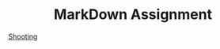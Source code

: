 <!DOCTYPE html>
<html>
<body>

<h1 align="center"> MarkDown Assignment</h1>

<p style="display-inline-block;"> <a href="https://github.com/CountChoc900/KNES381/blob/main/KNES381/Group23012022vt0317.JPG" align="right"> Shooting</a>


</body>
</html>
